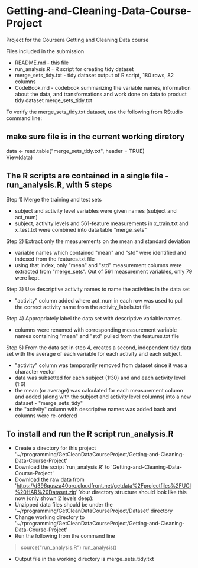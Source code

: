 # Getting-and-Cleaning-Data-Course-Project
Project for the Coursera Getting and Cleaning Data course

Files included in the submission
* README.md - this file
* run_analysis.R - R script for creating tidy dataset
* merge_sets_tidy.txt - tidy dataset output of R script, 180 rows, 82 columns
* CodeBook.md - codebook summarizing the variable names, information about the data, and transformations and work done on data to product tidy dataset merge_sets_tidy.txt

To verify the merge_sets_tidy.txt dataset, use the following from RStudio command line:
## make sure file is in the current working diretory
data <- read.table("merge_sets_tidy.txt", header = TRUE)  
View(data)

## The R scripts are contained in a single file - run_analysis.R, with 5 steps

Step 1) Merge the training and test sets
- subject and activity level variables were given names (subject and act_num)
- subject, activity levels and 561-feature measurements in x_train.txt and x_test.txt were combined into data table "merge_sets"

Step 2) Extract only the measurements on the mean and standard deviation
- variable names which contained "mean" and "std" were identified and indexed from the features.txt file
- using that index, only "mean" and "std" measurement columns were extracted from "merge_sets".  Out of 561 measurement variables, only 79 were kept.

Step 3) Use descriptive activity names to name the activities in the data set
- "activity" column added where act_num in each row was used to pull the correct activity name from the activity_labels.txt file

Step 4) Appropriately label the data set with descriptive variable names. 
- columns were renamed with corresponding measurement variable names containing "mean" and "std" pulled from the features.txt file

Step 5) From the data set in step 4, creates a second, independent tidy data set with the average of each variable for each activity and each subject.
- "activity" column was temporarily removed from dataset since it was a character vector
- data was subsetted for each subject (1:30) and and each activity level (1:6)
- the mean (or average) was calculated for each measurement column and added (along with the subject and activity level columns) into a new dataset - "merge_sets_tidy"
- the "activity" column with descriptive names was added back and columns were re-ordered

## To install and run the R script run_analysis.R
* Create a directory for this project '~/rprogramming/GetCleanDataCourseProject/Getting-and-Cleaning-Data-Course-Project'
* Download the script 'run_analysis.R' to 'Getting-and-Cleaning-Data-Course-Project'
* Download the raw data from 'https://d396qusza40orc.cloudfront.net/getdata%2Fprojectfiles%2FUCI%20HAR%20Dataset.zip'
  Your directory structure should look like this now (only shown 2 levels deep):
* Unzipped data files should be under the '~/rprogramming/GetCleanDataCourseProject/Dataset' directory
* Change working directory to   '~/rprogramming/GetCleanDataCourseProject/Getting-and-Cleaning-Data-Course-Project'
* Run the following from the command line
> source("run_analysis.R")
> run_analysis()
* Output file in the working directory is merge_sets_tidy.txt
